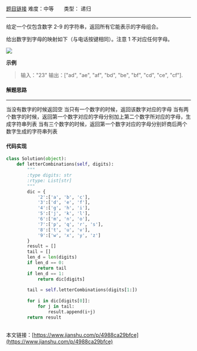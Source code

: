  [题目链接](https://leetcode-cn.com/problems/letter-combinations-of-a-phone-number/)
难度：中等          &nbsp;&nbsp;&nbsp;&nbsp;&nbsp;&nbsp;类型：  递归
***
 给定一个仅包含数字 2-9 的字符串，返回所有它能表示的字母组合。

给出数字到字母的映射如下（与电话按键相同）。注意 1 不对应任何字母。

![](https://upload-images.jianshu.io/upload_images/15048949-7517fe2729b6dcce.png?imageMogr2/auto-orient/strip%7CimageView2/2/w/1240)



 
**示例**
> 输入："23"
输出：["ad", "ae", "af", "bd", "be", "bf", "cd", "ce", "cf"].

#### 解题思路
***
 当没有数字的时候返回空
当只有一个数字的时候，返回该数字对应的字母
当有两个数字的时候，返回第一个数字对应的字母分别加上第二个数字所对应的字母，生成字符串列表
当有三个数字的时候，返回第一个数字对应的字母分别奸商后两个数字生成的字符串列表

#### 代码实现
```python
class Solution(object):
    def letterCombinations(self, digits):
        """
        :type digits: str
        :rtype: List[str]
        """
        dic = {
            '2':['a', 'b', 'c'],
            '3':['d', 'e', 'f'],
            '4':['g', 'h', 'i'],
            '5':['j', 'k', 'l'],
            '6':['m', 'n', 'o'],
            '7':['p', 'q', 'r', 's'],
            '8':['t', 'u', 'v'],
            '9':['w', 'x', 'y', 'z']
        }
        result = []
        tail = []
        len_d = len(digits)
        if len_d == 0:
            return tail
        if len_d == 1:
            return dic[digits]
        
        tail = self.letterCombinations(digits[1:])
        
        for i in dic[digits[0]]:
            for j in tail:
                result.append(i+j)
        return result
            
```

本文链接：[https://www.jianshu.com/p/4988ca29bfce](https://www.jianshu.com/p/4988ca29bfce)
